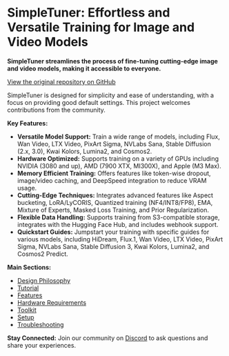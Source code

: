 # SimpleTuner: Effortless and Versatile Training for Image and Video Models

**SimpleTuner streamlines the process of fine-tuning cutting-edge image and video models, making it accessible to everyone.**

[View the original repository on GitHub](https://github.com/bghira/SimpleTuner)

SimpleTuner is designed for simplicity and ease of understanding, with a focus on providing good default settings. This project welcomes contributions from the community.

**Key Features:**

*   **Versatile Model Support:** Train a wide range of models, including Flux, Wan Video, LTX Video, PixArt Sigma, NVLabs Sana, Stable Diffusion (2.x, 3.0), Kwai Kolors, Lumina2, and Cosmos2.
*   **Hardware Optimized:** Supports training on a variety of GPUs including NVIDIA (3080 and up), AMD (7900 XTX, MI300X), and Apple (M3 Max).
*   **Memory Efficient Training:** Offers features like token-wise dropout, image/video caching, and DeepSpeed integration to reduce VRAM usage.
*   **Cutting-Edge Techniques:** Integrates advanced features like Aspect bucketing, LoRA/LyCORIS, Quantized training (NF4/INT8/FP8), EMA, Mixture of Experts, Masked Loss Training, and Prior Regularization.
*   **Flexible Data Handling:** Supports training from S3-compatible storage, integrates with the Hugging Face Hub, and includes webhook support.
*   **Quickstart Guides:** Jumpstart your training with specific guides for various models, including HiDream, Flux.1, Wan Video, LTX Video, PixArt Sigma, NVLabs Sana, Stable Diffusion 3, Kwai Kolors, Lumina2, and Cosmos2 Predict.

**Main Sections:**

*   [Design Philosophy](#design-philosophy)
*   [Tutorial](#tutorial)
*   [Features](#features)
*   [Hardware Requirements](#hardware-requirements)
*   [Toolkit](#toolkit)
*   [Setup](#setup)
*   [Troubleshooting](#troubleshooting)

**Stay Connected:**
Join our community on [Discord](https://discord.com/invite/eq3cAMZtCC) to ask questions and share your experiences.